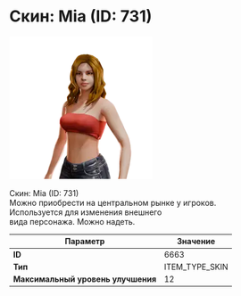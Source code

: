 # Скин: Mia (ID: 731)

![Item Image](../img/6663.webp?raw=true)

Скин: Mia (ID: 731)<br>Можно приобрести на центральном рынке у игроков.<br>Используется для изменения внешнего<br>вида персонажа. Можно надеть.


| Параметр | Значение |
|----------|----------|
| **ID** | 6663 |
| **Тип** | ITEM_TYPE_SKIN |
| **Максимальный уровень улучшения** | 12 |

